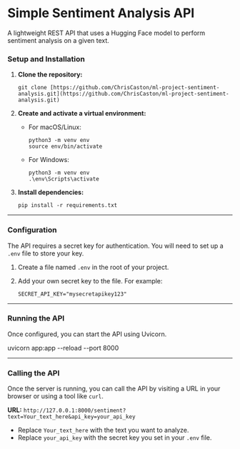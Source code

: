 # Simple Sentiment Analysis API

A lightweight REST API that uses a Hugging Face model to perform sentiment analysis on a given text.

### Setup and Installation

1.  **Clone the repository:**
    
    ```
    git clone [https://github.com/ChrisCaston/ml-project-sentiment-analysis.git](https://github.com/ChrisCaston/ml-project-sentiment-analysis.git)
    ```

2.  **Create and activate a virtual environment:**
    
    * For macOS/Linux:
        ```
        python3 -m venv env
        source env/bin/activate
        ```
    * For Windows:
        ```
        python3 -m venv env
        .\env\Scripts\activate
        ```

3.  **Install dependencies:**
    
    ```
    pip install -r requirements.txt
    ```

---

### Configuration

The API requires a secret key for authentication. You will need to set up a `.env` file to store your key.

1.  Create a file named `.env` in the root of your project.
2.  Add your own secret key to the file. For example:

    ```
    SECRET_API_KEY="mysecretapikey123"
    ```

---

### Running the API

Once configured, you can start the API using Uvicorn.

uvicorn app:app --reload --port 8000


---

### Calling the API

Once the server is running, you can call the API by visiting a URL in your browser or using a tool like `curl`.

**URL:** `http://127.0.0.1:8000/sentiment?text=Your_text_here&api_key=your_api_key`

* Replace `Your_text_here` with the text you want to analyze.
* Replace `your_api_key` with the secret key you set in your `.env` file.